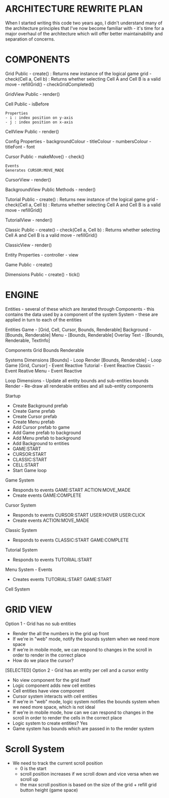 ARCHITECTURE REWRITE PLAN
=========================

When I started writing this code two years ago, I didn't understand many of the architecture principles that I've now become familiar with - it's time for a major overhaul of the architecture which will offer better maintainability and separation of concerns.

COMPONENTS
==========

Grid
	Public
	- create() : Returns new instance of the logical game grid
	- check(Cell a, Cell b) : Returns whether selecting Cell A and Cell B is a valid move
	- refillGrid()
	- checkGridCompleted() 

GridView
	Public
	- render()

Cell
	Public
	- isBefore

	Properties
	- i : index position on y-axis
	- j : index position on x-axis

CellView
	Public 
	- render()	

Config
	Properties
	- backgroundColour
	- titleColour
	- numbersColour
	- titleFont
    - font

Cursor
	Public
	- makeMove()
	- check() 

	Events
	Generates CURSOR:MOVE_MADE

CursorView
	- render()

BackgroundView
	Public Methods
	- render()

Tutorial
	Public
	- create() : Returns new instance of the logical game grid
	- check(Cell a, Cell b) : Returns whether selecting Cell A and Cell B is a valid move
	- refillGrid()

TutorialView
	- render()

Classic
	Public
	- create()
	- check(Cell a, Cell b) : Returns whether selecting Cell A and Cell B is a valid move
	- refillGrid()

ClassicView
	- render()

Entity
	Properties
	- controller
	- view

Game
	Public
	- create()

Dimensions
	Public
	- create()
	- tick()

ENGINE
======

Entities - several of these which are iterated through
Components - this contains the data used by a component of the system
System - these are applied in turn to each of the entities

Entities
Game - [Grid, Cell, Cursor, Bounds, Renderable] 
Background - [Bounds, Renderable]
Menu - [Bounds, Renderable]
Overlay Text  - [Bounds, Renderable, TextInfo]

Components
Grid
Bounds
Renderable

Systems
Dimensions [Bounds] - Loop
Render [Bounds, Renderable] - Loop
Game [Grid, Cursor] - Event Reactive
Tutorial - Event Reactive
Classic - Event Reative
Menu - Event Reactive

Loop
Dimensions - Update all entity bounds and sub-entities bounds
Render - Re-draw all renderable entities and all sub-entity components

Startup
- Create Background prefab 
- Create Game prefab 
- Create Cursor prefab
- Create Menu prefab
- Add Cursor prefab to game
- Add Game prefab to background
- Add Menu prefab to background
- Add Background to entities
- GAME:START
- CURSOR:START
- CLASSIC:START
- CELL:START
- Start Game loop

Game System 
- Responds to events
GAME:START
ACTION:MOVE_MADE
- Create events
GAME:COMPLETE

Cursor System 
- Responds to events
CURSOR:START
USER:HOVER
USER:CLICK
- Create events
ACTION:MOVE_MADE

Classic System 
- Responds to events
CLASSIC:START
GAME:COMPLETE

Tutorial System
- Responds to events
TUTORIAL:START

Menu System - Events
- Creates events 
TUTORIAL:START
GAME:START

Cell System

GRID VIEW
=========

Option 1 - Grid has no sub entities
- Render the all the numbers in the grid up front
- If we're in "web" mode, notify the bounds system when we need 
  more space
- If we're in mobile mode, we can respond to changes in the scroll in order to render in the correct place
- How do we place the cursor?

[SELECTED] Option 2 - Grid has an entity per cell and a cursor entity
- No view component for the grid itself
- Logic component adds new cell entities
- Cell entities have view component
- Cursor system interacts with cell entities
- If we're in "web" mode, logic system notifies the bounds system when we need more space, which is not ideal
- If we're in mobile mode, how can we can respond to changes in the scroll in order to render the cells in the correct place
- Logic system to create entities? Yes
- Game system has bounds which are passed in to the render system

Scroll System
=============
- We need to track the current scroll position
	- 0 is the start
	- scroll position increases if we scroll down and vice versa when we scroll up
	- the max scroll position is based on the size of the grid + refill grid button height (game space)
	




